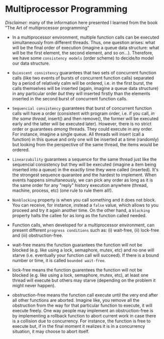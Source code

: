 # Multiprocessor Programming

*Disclaimer:* many of the information here presented I learned from the book "The Art of multiprocessor programming"

* In a multiprocessor environment, multiple function calls can be executed simultaneously from different threads. Thus, one question arises: what will be the final order of execution (imagine a queue data structure: what will be the first element, the second element, and so on...). Therefore, we have some `consistency models` (order scheme) to decide/to model our data structure.

* `Quiescent consistency` guarantees that two sets of concurrent function calls (like two events of bursts of concurrent function calls) separated by a period of relatively calm will be ordered, i.e. in the first burst, the calls themselves will be inserted (again, imagine a queue data structure) in any particular order *but* they will inserted firstly than the elements inserted in the second burst of concurrent function calls.

* `Sequencial consistency` guarantees that burst of concurrent function calls will have a order (consistent with program order, i.e. if you call, *in the same thread*, insert() and then remove(), the former will be executed early and the latter will be executed later). However, there is no strict order or guarantees *among* threads. They could execute in any order. For instance, imagine a single queue. All threads will insert (call a function) in this queue and only one will be inserted at a time (randomly) but looking from the perspective of the same thread, the items would be ordered.

* `Linearzability` guarantees a sequence for the same thread just like the sequencial consistency but they will be executed (imagine a item being inserted into a queue) in the exactly time they were called (inserted). It's the strongest sequence quarantee and the hardest to implement. When events happens simultaneously, we can pick any order as long as it is the same order for any "reply" history execution anywhere (thread, machine, process, etc) (one rule to rule them all!).

* `Nonblocking` property is when you call something and it does not block. You can receive, for instance, instead a `false` value, which allows to you proceed and try it again another time. On the other hand, a `blocking` property halts the callee for as long as the function called needed.

* Function calls, when developed for a multiprocessor environment, can present different `progress conditions` such as: (i) wait-free, (ii) lock-free and (iii) obstruction-free.

* wait-free means the function guarantees the function will not be blocked (e.g. like using a lock, semaphore, mutex, etc) and no one will starve (i.e. eventually your function call will succeed). If there is a bound number or time, it is called `bounded wait-free`.

* lock-free means the function guarentees the function will not be blocked (e.g. like using a lock, semaphore, mutex, etc), at least one thread will execute but others may starve (depending on the problem it might never happen).

* obstruction-free means the function call execute until the very end after all other functions are aborted. Imagine like, you remove all the obstruction from the way for that particular function to execute, it will execute freely. One way people may implement an obstruction-free is by implementing a rollback function to abort current work in case there is a collision due to concurrency. For instance, the function is free to execute but, if in the final moment it realizes it is in a concurrency situation, it may choose to abort itself.
